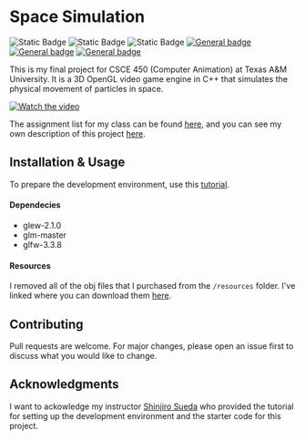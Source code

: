 # Space Simulation

![Static Badge](https://img.shields.io/badge/version-1.0-blue)
![Static Badge](https://img.shields.io/badge/build-passing-brightgreen)
![Static Badge](https://img.shields.io/badge/repo_status-inactive-red)
[![General badge](https://img.shields.io/badge/-C++-00599C?logo=cplusplus&logoColor=white&logoWidth=30.svg)]()
[![General badge](https://img.shields.io/badge/-OpenGL-5586A4?logo=opengl&logoColor=white&logoWidth=30.svg)]()
[![General badge](https://img.shields.io/badge/-Xcode-147EFB?logo=xcode&logoColor=white&logoWidth=30.svg)]()

This is my final project for CSCE 450 (Computer Animation) at Texas A&M University. It is a 3D OpenGL video game engine in C++ that simulates the physical movement of particles in space.

[![Watch the video](https://i.postimg.cc/wvx6wSxs/Screenshot-2023-09-07-at-12-14-08-PM.png)](https://youtu.be/RjD2MtdawMU)

The assignment list for my class can be found [here](https://people.engr.tamu.edu/sueda/courses/CSCE450/2022F/projects/index.html), and you can see my own description of this project [here](https://people.engr.tamu.edu/sueda/courses/CSCE450/2022F/projects/Cesar_Fuentes/index.html).

## Installation & Usage

To prepare the development environment, use this [tutorial](https://people.engr.tamu.edu/sueda/courses/CSCE450/2022F/labs/L00/index.html).

#### Dependecies

- glew-2.1.0
- glm-master
- glfw-3.3.8

#### Resources

I removed all of the obj files that I purchased from the `/resources` folder. I've linked where you can download them [here](https://people.engr.tamu.edu/sueda/courses/CSCE450/2022F/projects/Cesar_Fuentes/index.html).

## Contributing

Pull requests are welcome. For major changes, please open an issue first
to discuss what you would like to change.

## Acknowledgments

I want to ackowledge my instructor [Shinjiro Sueda](https://people.engr.tamu.edu/sueda/index.html) who provided the tutorial for setting up the development environment and the starter code for this project.
